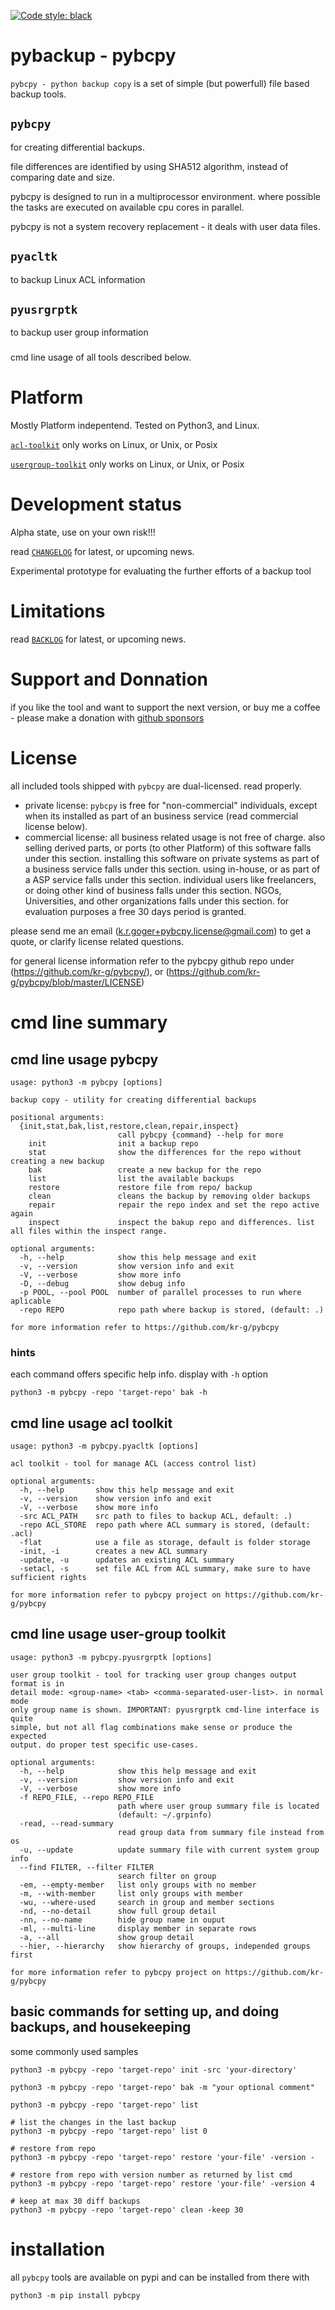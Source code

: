 
[![Code style: black](https://img.shields.io/badge/code%20style-black-000000.svg)](https://github.com/psf/black)


# pybackup - pybcpy

`pybcpy - python backup copy` is a set of simple (but powerfull) file based backup tools.

## `pybcpy`
for creating differential backups.

file differences are identified by using SHA512 algorithm, instead of comparing date and size.

pybcpy is designed to run in a multiprocessor environment. where possible the tasks
are executed on available cpu cores in parallel.

pybcpy is not a system recovery replacement - it deals with user data files.

## `pyacltk`
to backup Linux ACL information

## `pyusrgrptk`
to backup user group information


###
cmd line usage of all tools described below.


# Platform

Mostly Platform indepentend. Tested on Python3, and Linux.

[`acl-toolkit`](https://github.com/kr-g/pybcpy/tree/master/pybcpy/pyacltk)
only works on Linux, or Unix, or Posix

[`usergroup-toolkit`](https://github.com/kr-g/pybcpy/tree/master/pybcpy/pyusrgrptk)
only works on Linux, or Unix, or Posix


# Development status

Alpha state, use on your own risk!!!

read [`CHANGELOG`](https://github.com/kr-g/pybcpy/blob/master/CHANGELOG.md)
for latest, or upcoming news.

Experimental prototype for evaluating the further efforts of a backup tool


# Limitations

read [`BACKLOG`](https://github.com/kr-g/pybcpy/blob/master/BACKLOG.md)
for latest, or upcoming news.


# Support and Donnation

if you like the tool and want to support the next version,
or buy me a coffee - please make a donation with 
[github sponsors](https://github.com/sponsors/kr-g/)


# License

all included tools shipped with `pybcpy` are dual-licensed. read properly.

- private license: `pybcpy` is free for "non-commercial" individuals,
 except when its installed as part of an business service (read commercial license below).
- commercial license: all business related usage is not free of charge.
 also selling derived parts, or ports (to other Platform) of this software falls under this section.
 installing this software on private systems as part of a business service falls under this section.
 using in-house, or as part of a ASP service falls under this section.
 individual users like freelancers, or doing other kind of business falls under this section.
 NGOs, Universities, and other organizations falls under this section.
 for evaluation purposes a free 30 days period is granted.
 
please send me an email (k.r.goger+pybcpy.license@gmail.com) to get a quote,
or clarify license related questions. 
 
for general license information refer to the pybcpy github repo under
(https://github.com/kr-g/pybcpy/), or (https://github.com/kr-g/pybcpy/blob/master/LICENSE)


# cmd line summary

## cmd line usage pybcpy

    usage: python3 -m pybcpy [options]

    backup copy - utility for creating differential backups

    positional arguments:
      {init,stat,bak,list,restore,clean,repair,inspect}
                            call pybcpy {command} --help for more
        init                init a backup repo
        stat                show the differences for the repo without creating a new backup
        bak                 create a new backup for the repo
        list                list the available backups
        restore             restore file from repo/ backup
        clean               cleans the backup by removing older backups
        repair              repair the repo index and set the repo active again
        inspect             inspect the bakup repo and differences. list all files within the inspect range.

    optional arguments:
      -h, --help            show this help message and exit
      -v, --version         show version info and exit
      -V, --verbose         show more info
      -D, --debug           show debug info
      -p POOL, --pool POOL  number of parallel processes to run where aplicable
      -repo REPO            repo path where backup is stored, (default: .)

    for more information refer to https://github.com/kr-g/pybcpy


### hints
    
each command offers specific help info. display with `-h` option
   
    python3 -m pybcpy -repo 'target-repo' bak -h 


## cmd line usage acl toolkit 

    usage: python3 -m pybcpy.pyacltk [options]

    acl toolkit - tool for manage ACL (access control list)

    optional arguments:
      -h, --help       show this help message and exit
      -v, --version    show version info and exit
      -V, --verbose    show more info
      -src ACL_PATH    src path to files to backup ACL, default: .)
      -repo ACL_STORE  repo path where ACL summary is stored, (default: .acl)
      -flat            use a file as storage, default is folder storage
      -init, -i        creates a new ACL summary
      -update, -u      updates an existing ACL summary
      -setacl, -s      set file ACL from ACL summary, make sure to have sufficient rights

    for more information refer to pybcpy project on https://github.com/kr-g/pybcpy


## cmd line usage user-group toolkit 

    usage: python3 -m pybcpy.pyusrgrptk [options]

    user group toolkit - tool for tracking user group changes output format is in
    detail mode: <group-name> <tab> <comma-separated-user-list>. in normal mode
    only group name is shown. IMPORTANT: pyusrgrptk cmd-line interface is quite
    simple, but not all flag combinations make sense or produce the expected
    output. do proper test specific use-cases.

    optional arguments:
      -h, --help            show this help message and exit
      -v, --version         show version info and exit
      -V, --verbose         show more info
      -f REPO_FILE, --repo REPO_FILE
                            path where user group summary file is located
                            (default: ~/.grpinfo)
      -read, --read-summary
                            read group data from summary file instead from os
      -u, --update          update summary file with current system group info
      --find FILTER, --filter FILTER
                            search filter on group
      -em, --empty-member   list only groups with no member
      -m, --with-member     list only groups with member
      -wu, --where-used     search in group and member sections
      -nd, --no-detail      show full group detail
      -nn, --no-name        hide group name in ouput
      -ml, --multi-line     display member in separate rows
      -a, --all             show group detail
      --hier, --hierarchy   show hierarchy of groups, independed groups first

    for more information refer to pybcpy project on https://github.com/kr-g/pybcpy


## basic commands for setting up, and doing backups, and housekeeping

some commonly used samples

    python3 -m pybcpy -repo 'target-repo' init -src 'your-directory'
    
    python3 -m pybcpy -repo 'target-repo' bak -m "your optional comment"
    
    python3 -m pybcpy -repo 'target-repo' list
    
    # list the changes in the last backup
    python3 -m pybcpy -repo 'target-repo' list 0 
    
    # restore from repo
    python3 -m pybcpy -repo 'target-repo' restore 'your-file' -version -
    
    # restore from repo with version number as returned by list cmd
    python3 -m pybcpy -repo 'target-repo' restore 'your-file' -version 4
    
    # keep at max 30 diff backups
    python3 -m pybcpy -repo 'target-repo' clean -keep 30


# installation
    
all `pybcpy` tools are available on pypi and can be installed from there with

    python3 -m pip install pybcpy
    

